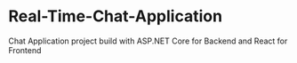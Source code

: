 # Real-Time-Chat-Application
Chat Application project build with ASP.NET Core for Backend and React for Frontend